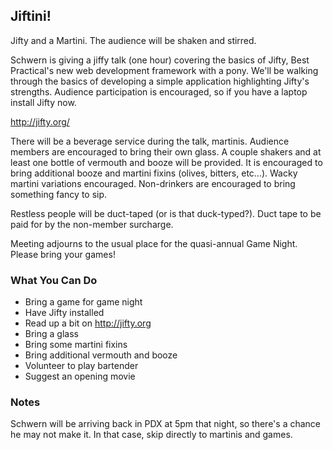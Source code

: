 ## Jiftini!

Jifty and a Martini.  The audience will be shaken and stirred.

Schwern is giving a jiffy talk (one hour) covering the basics of Jifty, Best Practical's new web development framework with a pony.  We'll be walking through the basics of developing a simple application highlighting Jifty's strengths.  Audience participation is encouraged, so if you have a laptop install Jifty now.

http://jifty.org/

There will be a beverage service during the talk, martinis.  Audience members are encouraged to bring their own glass.  A couple shakers and at least one bottle of vermouth and booze will be provided.  It is encouraged to bring additional booze and martini fixins (olives, bitters, etc...).  Wacky martini variations encouraged.  Non-drinkers are encouraged to bring something fancy to sip.

Restless people will be duct-taped (or is that duck-typed?).  Duct tape to be paid for by the non-member surcharge.

Meeting adjourns to the usual place for the quasi-annual Game Night. Please bring your games!

### What You Can Do

* Bring a game for game night
* Have Jifty installed
* Read up a bit on http://jifty.org
* Bring a glass
* Bring some martini fixins
* Bring additional vermouth and booze
* Volunteer to play bartender
* Suggest an opening movie

### Notes

Schwern will be arriving back in PDX at 5pm that night, so there's a chance he may not make it.  In that case, skip directly to martinis and games.
